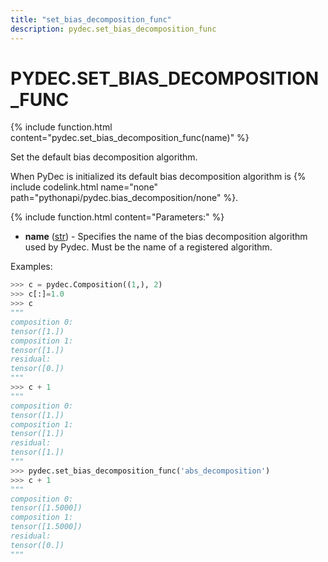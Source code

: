 ```yaml
---
title: "set_bias_decomposition_func"
description: pydec.set_bias_decomposition_func
---
```

# PYDEC.SET_BIAS_DECOMPOSITION_FUNC

{% include function.html content="pydec.set_bias_decomposition_func(name)" %}

Set the default bias decomposition algorithm.

When PyDec is initialized its default bias decomposition algorithm is {% include codelink.html name="none" path="pythonapi/pydec.bias_decomposition/none" %}.

{% include function.html content="Parameters:" %}

* **name** ([str](https://docs.python.org/3/library/stdtypes.html#str)) - Specifies the name of the bias decomposition algorithm used by Pydec. Must be the name of a registered algorithm.

Examples:
```python
>>> c = pydec.Composition((1,), 2) 
>>> c[:]=1.0
>>> c
"""
composition 0:
tensor([1.])  
composition 1:
tensor([1.])  
residual:     
tensor([0.])
"""
>>> c + 1
"""
composition 0:
tensor([1.])
composition 1:
tensor([1.])
residual:
tensor([1.])
"""
>>> pydec.set_bias_decomposition_func('abs_decomposition')
>>> c + 1
"""
composition 0:
tensor([1.5000])
composition 1:
tensor([1.5000])
residual:
tensor([0.])
"""
```